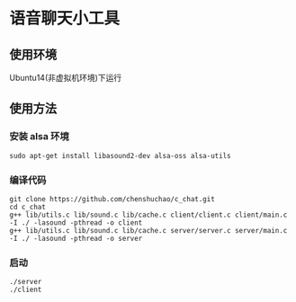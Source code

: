 # 语音聊天小工具

## 使用环境

Ubuntu14(非虚拟机环境)下运行

## 使用方法

### 安装 alsa 环境
    sudo apt-get install libasound2-dev alsa-oss alsa-utils

### 编译代码
    git clone https://github.com/chenshuchao/c_chat.git
    cd c_chat
    g++ lib/utils.c lib/sound.c lib/cache.c client/client.c client/main.c -I ./ -lasound -pthread -o client
    g++ lib/utils.c lib/sound.c lib/cache.c server/server.c server/main.c -I ./ -lasound -pthread -o server

### 启动
    ./server
    ./client


